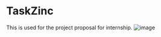 # TaskZinc
This is used for the project proposal for internship. 
![image](https://github.com/ZhiHaoZinc/TaskZinc/assets/149494620/d8faaa61-3a74-4ef9-82bc-d29219eabf4c)
